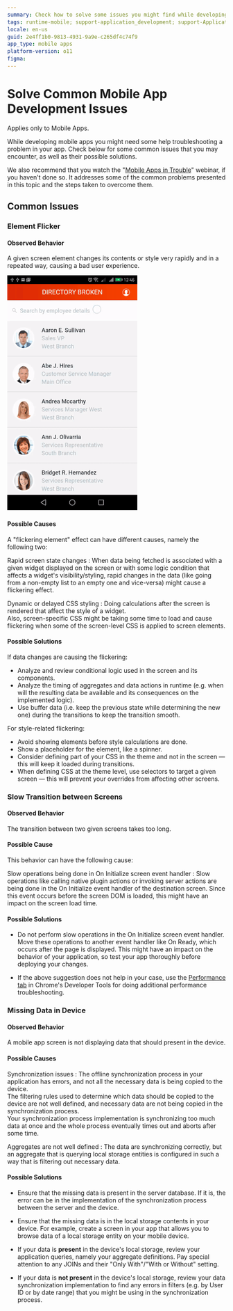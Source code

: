```yaml
---
summary: Check how to solve some issues you might find while developing your mobile app.
tags: runtime-mobile; support-application_development; support-Application_Troubleshooting; support-Application_Troubleshooting-overview; support-Mobile_Apps; support-Mobile_Apps-overview
locale: en-us
guid: 2e4ff1b0-9813-4931-9a9e-c265df4c74f9
app_type: mobile apps
platform-version: o11
figma:
---
```


# Solve Common Mobile App Development Issues

<div class="info" markdown="1">

Applies only to Mobile Apps.

</div>

While developing mobile apps you might need some help troubleshooting a problem in your app. Check below for some common issues that you may encounter, as well as their possible solutions.

We also recommend that you watch the "[Mobile Apps in Trouble](https://learn.outsystems.com/training/journeys/front-end-performance-and-troubleshoot-529/mobile-apps-in-trouble/o11/2447)" webinar, if you haven't done so. It addresses some of the common problems presented in this topic and the steps taken to overcome them.

## Common Issues

### Element Flicker

#### Observed Behavior

A given screen element changes its contents or style very rapidly and in a
repeated way, causing a bad user experience.

![GIF demonstrating the flickering issue with a screen element in a mobile app](images/screen-flicker.gif "Element Flicker Issue")

#### Possible Causes

A "flickering element" effect can have different causes, namely the following two:

Rapid screen state changes
:   When data being fetched is associated with a given widget displayed on the screen or with some logic condition that affects a widget's visibility/styling, rapid changes in the data (like going from a non-empty list to an empty one and vice-versa) might cause a flickering effect. 

Dynamic or delayed CSS styling
:   Doing calculations after the screen is rendered that affect the style of a widget.   
    Also, screen-specific CSS might be taking some time to load and cause flickering when some of the screen-level CSS is applied to screen elements.  

#### Possible Solutions

If data changes are causing the flickering:

* Analyze and review conditional logic used in the screen and its components.
* Analyze the timing of aggregates and data actions in runtime (e.g. when will the resulting data be available and its consequences on the implemented logic).
* Use buffer data (i.e. keep the previous state while determining the new one) during the transitions to keep the transition smooth. 

For style-related flickering:

* Avoid showing elements before style calculations are done. 
* Show a placeholder for the element, like a spinner. 
* Consider defining part of your CSS in the theme and not in the screen — this will keep it loaded during transitions. 
* When defining CSS at the theme level, use selectors to target a given screen — this will prevent your overrides from affecting other screens. 

### Slow Transition between Screens

#### Observed Behavior

The transition between two given screens takes too long.  

#### Possible Cause

This behavior can have the following cause:

Slow operations being done in On Initialize screen event handler
:   Slow operations like calling native plugin actions or invoking server actions are being done in the On Initialize event handler of the destination screen. Since this event occurs before the screen DOM is loaded, this might have an impact on the screen load time.   

#### Possible Solutions

* Do not perform slow operations in the On Initialize screen event handler. Move these operations to another event handler like On Ready, which occurs after the page is displayed. This might have an impact on the behavior of your application, so test your app thoroughly before deploying your changes. 

* If the above suggestion does not help in your case, use the [Performance tab](<advanced-mobile-app-troubleshooting-using-chrome.md#tips>) in Chrome's Developer Tools for doing additional performance troubleshooting. 

### Missing Data in Device

#### Observed Behavior

A mobile app screen is not displaying data that should present in the device.  

#### Possible Causes

Synchronization issues
:   The offline synchronization process in your application has errors, and not all the necessary data is being copied to the device.  
    The filtering rules used to determine which data should be copied to the device are not well defined, and necessary data are not being copied in the synchronization process.  
    Your synchronization process implementation is synchronizing too much data at once and the whole process eventually times out and aborts after some time.  

Aggregates are not well defined
:   The data are synchronizing correctly, but an aggregate that is querying local storage entities is configured in such a way that is filtering out necessary data.   

#### Possible Solutions

* Ensure that the missing data is present in the server database. If it is, the error can be in the implementation of the synchronization process between the server and the device.

* Ensure that the missing data is in the local storage contents in your device. For example, create a screen in your app that allows you to browse data of a local storage entity on your mobile device.

* If your data is **present** in the device's local storage, review your application queries, namely your aggregate definitions. Pay special attention to any JOINs and their "Only With"/"With or Without" setting.

* If your data is **not present** in the device's local storage, review your data synchronization implementation to find any errors in filters (e.g. by User ID or by date range) that you might be using in the synchronization process.

